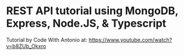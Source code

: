 # REST API tutorial using MongoDB, Express, Node.JS, & Typescript

Tutorial by Code With Antonio at: https://www.youtube.com/watch?v=b8ZUb_Okxro